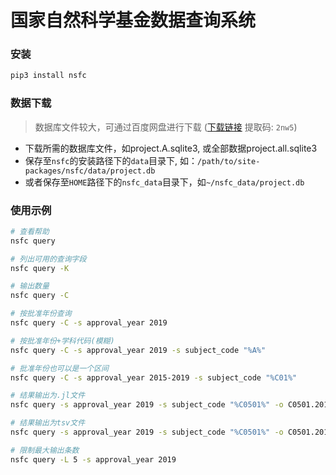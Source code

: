 # 国家自然科学基金数据查询系统

### 安装
```bash
pip3 install nsfc
```

### 数据下载
> 数据库文件较大，可通过百度网盘进行下载
> ([下载链接](https://pan.baidu.com/s/1eadrfUg1ovBF1EAXWSTV-w) 提取码: `2nw5`)
- 下载所需的数据库文件，如project.A.sqlite3, 或全部数据project.all.sqlite3
- 保存至`nsfc`的安装路径下的`data`目录下, 如：`/path/to/site-packages/nsfc/data/project.db`
- 或者保存至`HOME`路径下的`nsfc_data`目录下，如`~/nsfc_data/project.db`

### 使用示例
```bash
# 查看帮助
nsfc query
```

```bash
# 列出可用的查询字段
nsfc query -K
```

```bash
# 输出数量
nsfc query -C
```

```bash
# 按批准年份查询
nsfc query -C -s approval_year 2019
```

```bash
# 按批准年份+学科代码(模糊)
nsfc query -C -s approval_year 2019 -s subject_code "%A%"
```

```bash
# 批准年份也可以是一个区间
nsfc query -C -s approval_year 2015-2019 -s subject_code "%C01%"
```

```bash
# 结果输出为.jl文件
nsfc query -s approval_year 2019 -s subject_code "%C0501%" -o C0501.2019.jl
```

```bash
# 结果输出为tsv文件
nsfc query -s approval_year 2019 -s subject_code "%C0501%" -o C0501.2019.jl -F tsv
```

```bash
# 限制最大输出条数
nsfc query -L 5 -s approval_year 2019                                           
```
